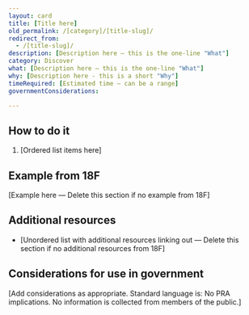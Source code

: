 ```yaml
---
layout: card
title: [Title here]
old_permalink: /[category]/[title-slug]/
redirect_from:
  - /[title-slug]/
description: [Description here — this is the one-line "What"]
category: Discover
what: [Description here — this is the one-line "What"]
why: [Description here - this is a short "Why"]
timeRequired: [Estimated time — can be a range]
governmentConsiderations:

---
```


## How to do it

1. [Ordered list items here]

<section class="method--section method--section--18f-example" markdown="1" >

## Example from 18F

[Example here — Delete this section if no example from 18F]

</section>

<section class="method--section method--section--additional-resources" markdown="1" >

## Additional resources

- [Unordered list with additional resources linking out — Delete this section if no additional resources from 18F]

</section>

<section class="method--section method--section--government-considerations" markdown="1" >

## Considerations for use in government

[Add considerations as appropriate. Standard language is: No PRA implications. No information is collected from members of the public.]

</section>
